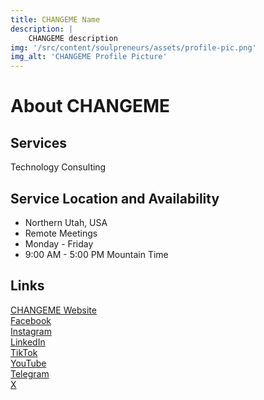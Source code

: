 ```yaml
---
title: CHANGEME Name
description: |
    CHANGEME description
img: '/src/content/soulpreneurs/assets/profile-pic.png'
img_alt: 'CHANGEME Profile Picture'
---
```


# About CHANGEME

## Services
Technology Consulting

## Service Location and Availability
* Northern Utah, USA
* Remote Meetings
* Monday - Friday
* 9:00 AM - 5:00 PM Mountain Time

## Links
[CHANGEME Website](https://www.CHANGEME.com)  
[Facebook](https://facebook.com/CHANGEME)  
[Instagram](http://)  
[LinkedIn]()  
[TikTok]()  
[YouTube]()  
[Telegram]()  
[X](https://x.com/CHANGEME)  

